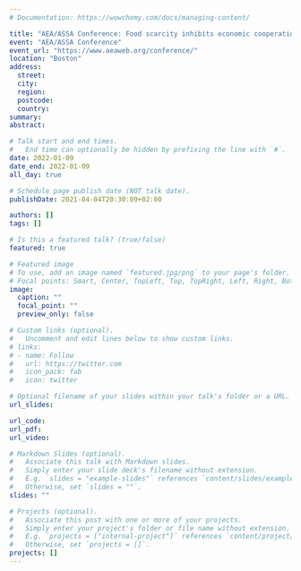 ```yaml
---
# Documentation: https://wowchemy.com/docs/managing-content/

title: "AEA/ASSA Conference: Food scarcity inhibits economic cooperation"
event: "AEA/ASSA Conference"
event_url: "https://www.aeaweb.org/conference/"
location: "Boston"
address:
  street:
  city:
  region:
  postcode:
  country:
summary:
abstract: 

# Talk start and end times.
#   End time can optionally be hidden by prefixing the line with `#`.
date: 2022-01-09
date_end: 2022-01-09
all_day: true

# Schedule page publish date (NOT talk date).
publishDate: 2021-04-04T20:30:09+02:00

authors: []
tags: []

# Is this a featured talk? (true/false)
featured: true

# Featured image
# To use, add an image named `featured.jpg/png` to your page's folder. 
# Focal points: Smart, Center, TopLeft, Top, TopRight, Left, Right, BottomLeft, Bottom, BottomRight.
image:
  caption: ""
  focal_point: ""
  preview_only: false

# Custom links (optional).
#   Uncomment and edit lines below to show custom links.
# links:
# - name: Follow
#   url: https://twitter.com
#   icon_pack: fab
#   icon: twitter

# Optional filename of your slides within your talk's folder or a URL.
url_slides:

url_code:
url_pdf:
url_video:

# Markdown Slides (optional).
#   Associate this talk with Markdown slides.
#   Simply enter your slide deck's filename without extension.
#   E.g. `slides = "example-slides"` references `content/slides/example-slides.md`.
#   Otherwise, set `slides = ""`.
slides: ""

# Projects (optional).
#   Associate this post with one or more of your projects.
#   Simply enter your project's folder or file name without extension.
#   E.g. `projects = ["internal-project"]` references `content/project/deep-learning/index.md`.
#   Otherwise, set `projects = []`.
projects: []
---
```

